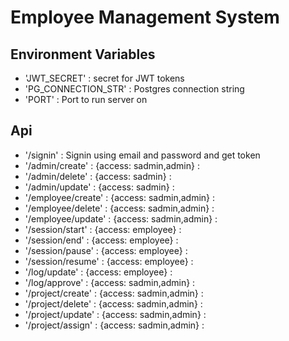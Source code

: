 # Employee Management System

## Environment Variables
* 'JWT_SECRET' : secret for JWT tokens
* 'PG_CONNECTION_STR' : Postgres connection string
* 'PORT' : Port to run server on

## Api

* '/signin' :  Signin using email and password and get token
* '/admin/create' : {access: sadmin,admin} :
* '/admin/delete' : {access: sadmin} :
* '/admin/update' : {access: sadmin} :
* '/employee/create' : {access: sadmin,admin} :
* '/employee/delete' : {access: sadmin,admin} :
* '/employee/update' : {access: sadmin,admin} :
* '/session/start' : {access: employee} :
* '/session/end' : {access: employee} :
* '/session/pause' : {access: employee} :
* '/session/resume' : {access: employee} :
* '/log/update' : {access: employee} :
* '/log/approve' : {access: sadmin,admin} :
* '/project/create' : {access: sadmin,admin} :
* '/project/delete' : {access: sadmin,admin} :
* '/project/update' : {access: sadmin,admin} :
* '/project/assign' : {access: sadmin,admin} :